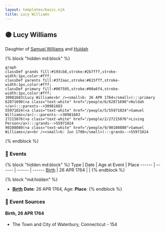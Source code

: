 ```yaml
---
layout: templates/basic.njk
title: Lucy Williams
---
```

## 🟣 Lucy Williams

Daughter of [Samuel Williams](/people/5/55971024) and [Huldah ](/people/6/62871690)

{% block "hidden md:block" %}
```mermaid
graph
classDef grands fill:#193cb8,stroke:#2b7fff,stroke-width:1px,color:#fff;
classDef parents fill:#372aac,stroke:#615fff,stroke-width:1px,color:#fff;
classDef primary fill:#007595,stroke:#00a6f4,stroke-width:1px,color:#fff;
30981683(Lucy Williams<br /><small>b: 26 APR 1764</small>):::primary
62871690(<a class="text-white" href="/people/6/62871690">Huldah </a>):::parents-->30981683
55971024(<a class="text-white" href="/people/5/55971024">Samuel Williams</a>):::parents-->30981683
27215076(<a class="text-white" href="/people/2/27215076">Living Person</a>):::grands-->55971024
90108080(<a class="text-white" href="/people/9/90108080">Samuel Williams</a><br /><small>b: Jun 1700</small>):::grands-->55971024
```
{% endblock %}

### 📆 Events

{% block "hidden md:block" %}
Type | Date | Age at Event | Place
------ | ------ | ------ | ------
[Birth](#event-event-2) | 26 APR 1764 |  |
{% endblock %}

{% block "md:hidden" %}
- **[Birth](#event-event-2)**
**Date**: 26 APR 1764, Age:
**Place**:
{% endblock %}

### 📰 Event Sources

#### <a id="event-event-2"></a> Birth, 26 APR 1764
* The Town and City of Waterbury, Connecticut  - 154